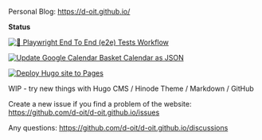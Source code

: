Personal Blog: https://d-oit.github.io/

**Status**

[![🧪 Playwright End To End (e2e) Tests Workflow](https://github.com/d-oit/d-oit.github.io/actions/workflows/playwright.yml/badge.svg)](https://github.com/d-oit/d-oit.github.io/actions/workflows/playwright.yml)

[![Update Google Calendar Basket Calendar as JSON](https://github.com/d-oit/d-oit.github.io/actions/workflows/update_free_basket_calendar.yml/badge.svg)](https://github.com/d-oit/d-oit.github.io/actions/workflows/update_free_basket_calendar.yml)

[![Deploy Hugo site to Pages](https://github.com/d-oit/d-oit.github.io/actions/workflows/hugo.yaml/badge.svg)](https://github.com/d-oit/d-oit.github.io/actions/workflows/hugo.yaml)


WIP - try new things with Hugo CMS / Hinode Theme / Markdown / GitHub 



Create a new issue if you find a problem of the website: https://github.com/d-oit/d-oit.github.io/issues

Any questions: https://github.com/d-oit/d-oit.github.io/discussions



